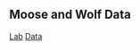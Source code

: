 ## Moose and Wolf Data

[Lab](https://docs.google.com/document/d/1D0Gukk4ytfpeQ0RhHnq412C3nexpGXOgleCi2DAZ5PY/edit)
[Data](https://docs.google.com/spreadsheets/d/12M3CZlN1M3xWpR7FJZ5BURpqs1sxNTtaHzLc_UfKADc/edit#gid=0)
